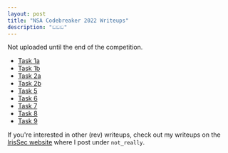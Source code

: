 ```yaml
---
layout: post
title: "NSA Codebreaker 2022 Writeups"
description: "ඞඞඞ"
---
```


Not uploaded until the end of the competition.

* [Task 1a](/2022/08/29/codebreaker2022_task1a.html)
* [Task 1b](/2022/08/29/codebreaker2022_task1b.html)
* [Task 2a](/2022/08/29/codebreaker2022_task2a.html)
* [Task 2b](/2022/08/29/codebreaker2022_task2b.html)
* [Task 5](/2022/08/29/codebreaker2022_task5.html)
* [Task 6](/2022/08/29/codebreaker2022_task6.html)
* [Task 7](/2022/08/29/codebreaker2022_task7.html)
* [Task 8](/2022/08/29/codebreaker2022_task8.html)
* [Task 9](/2022/08/29/codebreaker2022_task9.html)

If you're interested in other (rev) writeups, check out my writeups on the [IrisSec website](https://irissec.xyz/articles/) where I post under `not_really`.
